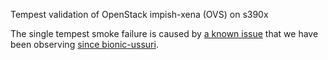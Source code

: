 Tempest validation of OpenStack impish-xena (OVS) on s390x

The single tempest smoke failure is caused by
[a known issue](https://bugs.launchpad.net/charm-keystone/+bug/1830076) that we
have been observing
[since bionic-ussuri](../../../2020-jun/bionic-ussuri/multi-lpar/).
